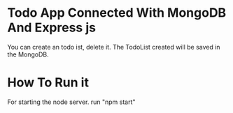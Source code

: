 # Todo App Connected With MongoDB And Express js

You can create an todo ist, delete it.
The TodoList created will be saved in the MongoDB.

# How To Run it
For starting the node server. run "npm start"
